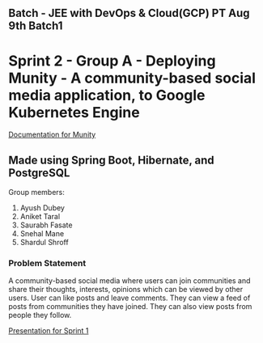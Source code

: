 ## Batch - JEE with DevOps & Cloud(GCP) PT Aug 9th Batch1
# Sprint 2 - Group A - Deploying **Munity** - A community-based social media application, to Google Kubernetes Engine

[Documentation for Munity](https://capgemini-my.sharepoint.com/:b:/p/snehal-shahaji_mane/EbtlYo74z_tCuRXVDinC6KUBKohWpKcO5f5tH-XVsYV5YQ?e=krHooq)
## Made using Spring Boot, Hibernate, and PostgreSQL

Group members:
1. Ayush Dubey
2. Aniket Taral
3. Saurabh Fasate
4. Snehal Mane
5. Shardul Shroff

### Problem Statement
A community-based social media where users can join communities and share their thoughts, interests, opinions which can be viewed by other users. User can like posts and leave comments. They can view a feed of posts from communities they have joined. They can also view posts from people they follow.

[Presentation for Sprint 1](https://capgemini-my.sharepoint.com/:p:/p/snehal-shahaji_mane/ESjTAD81qldMh36z0aixzosBV_bY3rbtGB8fTwmxoJj5Dg?e=5GL6b3)
